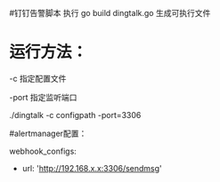 #钉钉告警脚本
  执行 go build dingtalk.go 生成可执行文件

#  运行方法：

  -c 指定配置文件
  
  -port  指定监听端口
  
  ./dingtalk -c configpath  -port=3306


#alertmanager配置：

  webhook_configs:
  
  - url: 'http://192.168.x.x:3306/sendmsg'

